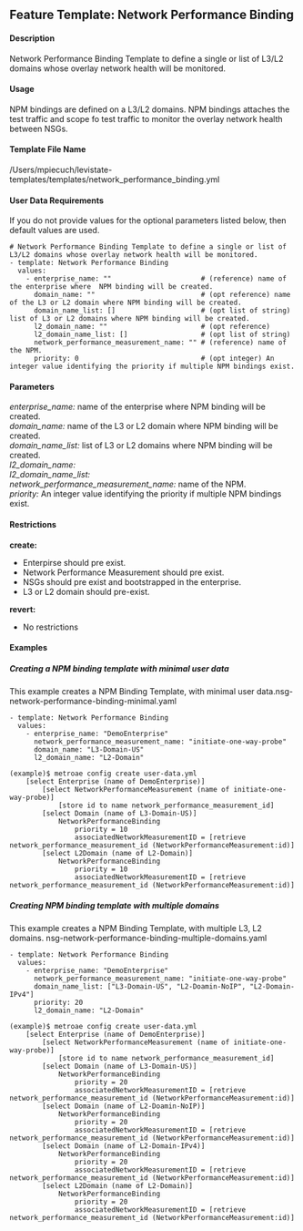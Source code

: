 ## Feature Template: Network Performance Binding
#### Description
Network Performance Binding Template to define a single or list of L3/L2 domains whose overlay network health will be monitored.

#### Usage
NPM bindings are defined on a L3/L2 domains. NPM bindings attaches the test traffic and scope fo test traffic to monitor the overlay network health between NSGs.

#### Template File Name
/Users/mpiecuch/levistate-templates/templates/network_performance_binding.yml

#### User Data Requirements
If you do not provide values for the optional parameters listed below, then default values are used.

```
# Network Performance Binding Template to define a single or list of L3/L2 domains whose overlay network health will be monitored.
- template: Network Performance Binding
  values:
    - enterprise_name: ""                      # (reference) name of the enterprise where  NPM binding will be created.
      domain_name: ""                          # (opt reference) name of the L3 or L2 domain where NPM binding will be created.
      domain_name_list: []                     # (opt list of string) list of L3 or L2 domains where NPM binding will be created.
      l2_domain_name: ""                       # (opt reference)
      l2_domain_name_list: []                  # (opt list of string)
      network_performance_measurement_name: "" # (reference) name of the NPM.
      priority: 0                              # (opt integer) An integer value identifying the priority if multiple NPM bindings exist.

```

#### Parameters
*enterprise_name:* name of the enterprise where  NPM binding will be created.<br>
*domain_name:* name of the L3 or L2 domain where NPM binding will be created.<br>
*domain_name_list:* list of L3 or L2 domains where NPM binding will be created.<br>
*l2_domain_name:* <br>
*l2_domain_name_list:* <br>
*network_performance_measurement_name:* name of the NPM.<br>
*priority:* An integer value identifying the priority if multiple NPM bindings exist.<br>


#### Restrictions
**create:**
* Enterpirse should pre exist.
* Network Performance Measurement should pre exist.
* NSGs should pre exist and bootstrapped in the enterprise.
* L3 or L2 domain should pre-exist.

**revert:**
* No restrictions

#### Examples

##### Creating a NPM binding template with minimal user data
This example creates a NPM Binding Template, with minimal user data.nsg-network-performance-binding-minimal.yaml
```
- template: Network Performance Binding
  values:
    - enterprise_name: "DemoEnterprise"
      network_performance_measurement_name: "initiate-one-way-probe"
      domain_name: "L3-Domain-US"
      l2_domain_name: "L2-Domain"

```
```
(example)$ metroae config create user-data.yml
    [select Enterprise (name of DemoEnterprise)]
        [select NetworkPerformanceMeasurement (name of initiate-one-way-probe)]
            [store id to name network_performance_measurement_id]
        [select Domain (name of L3-Domain-US)]
            NetworkPerformanceBinding
                priority = 10
                associatedNetworkMeasurementID = [retrieve network_performance_measurement_id (NetworkPerformanceMeasurement:id)]
        [select L2Domain (name of L2-Domain)]
            NetworkPerformanceBinding
                priority = 10
                associatedNetworkMeasurementID = [retrieve network_performance_measurement_id (NetworkPerformanceMeasurement:id)]

```

##### Creating NPM binding template with multiple domains
This example creates a NPM Binding Template, with multiple L3, L2 domains. nsg-network-performance-binding-multiple-domains.yaml
```
- template: Network Performance Binding
  values:
    - enterprise_name: "DemoEnterprise"
      network_performance_measurement_name: "initiate-one-way-probe"
      domain_name_list: ["L3-Domain-US", "L2-Doamin-NoIP", "L2-Domain-IPv4"]
      priority: 20
      l2_domain_name: "L2-Domain"

```
```
(example)$ metroae config create user-data.yml
    [select Enterprise (name of DemoEnterprise)]
        [select NetworkPerformanceMeasurement (name of initiate-one-way-probe)]
            [store id to name network_performance_measurement_id]
        [select Domain (name of L3-Domain-US)]
            NetworkPerformanceBinding
                priority = 20
                associatedNetworkMeasurementID = [retrieve network_performance_measurement_id (NetworkPerformanceMeasurement:id)]
        [select Domain (name of L2-Doamin-NoIP)]
            NetworkPerformanceBinding
                priority = 20
                associatedNetworkMeasurementID = [retrieve network_performance_measurement_id (NetworkPerformanceMeasurement:id)]
        [select Domain (name of L2-Domain-IPv4)]
            NetworkPerformanceBinding
                priority = 20
                associatedNetworkMeasurementID = [retrieve network_performance_measurement_id (NetworkPerformanceMeasurement:id)]
        [select L2Domain (name of L2-Domain)]
            NetworkPerformanceBinding
                priority = 20
                associatedNetworkMeasurementID = [retrieve network_performance_measurement_id (NetworkPerformanceMeasurement:id)]

```
